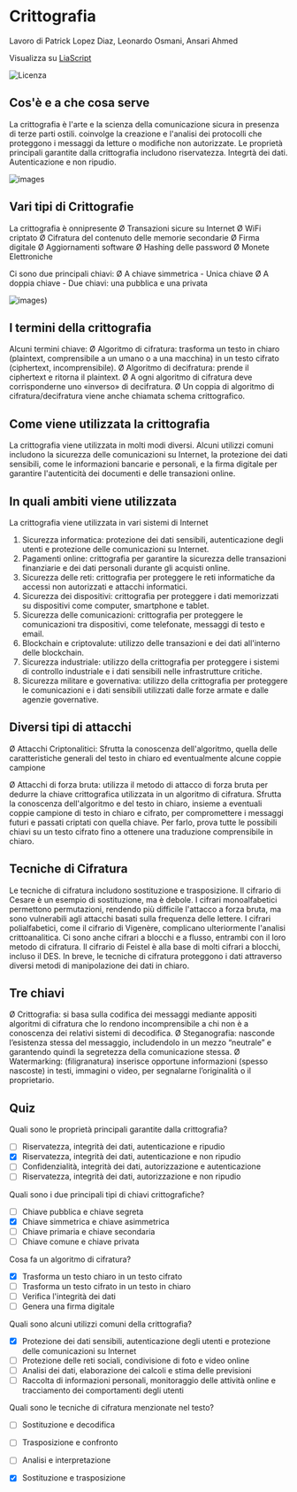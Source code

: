 <!--
author:Patrick Lopez Diaz, Leonardo Osmani, Ansari Ahmed

email:    your@mail.org

version:  0.0.1

language: it

narrator: IT Italian Male

comment:  Try to write a short comment about
          your course, multiline is also okay.

link:     https://cdn.jsdelivr.net/chartist.js/latest/chartist.min.css

script:   https://cdn.jsdelivr.net/chartist.js/latest/chartist.min.js

-->

# Crittografia

Lavoro di Patrick Lopez Diaz, Leonardo Osmani, Ansari Ahmed

Visualizza su [LiaScript](https://liascript.github.io/course/?https://raw.githubusercontent.com/patricklop3z/Criptografia/main/README.md#7)

![Licenza](https://creativecommons.it/chapterIT/wp-content/uploads/2021/01/by-nc-nd.eu_.png)

## Cos'è e a che cosa serve
La crittografia è l'arte e la scienza della comunicazione sicura in presenza di terze parti ostili.
coinvolge la creazione e l'analisi dei protocolli che proteggono i messaggi da letture o modifiche non autorizzate. Le proprietà principali garantite dalla crittografia includono riservatezza. Integrtà dei dati. Autenticazione e non ripudio.

![images](Ihttps://images.app.goo.gl/KYWaJtwfr4jX4Mhx7)


## Vari tipi di Crittografie
La crittografia è onnipresente 
Ø Transazioni sicure su Internet
Ø WiFi criptato
Ø Cifratura del contenuto delle memorie secondarie
Ø Firma digitale
Ø Aggiornamenti software
Ø Hashing delle password
Ø Monete Elettroniche

Ci sono due principali chiavi:
Ø A chiave simmetrica - Unica chiave
Ø A doppia chiave - Due chiavi: una pubblica e una privata 

![images](https://images.app.goo.gl/yciEHMRrVYPCVmF28))

## I termini della crittografia
 Alcuni termini chiave:
Ø Algoritmo di cifratura: trasforma un testo in chiaro (plaintext,
comprensibile a un umano o a una macchina) in un testo
cifrato (ciphertext, incomprensibile).
Ø Algoritmo di decifratura: prende il ciphertext e ritorna il
plaintext.
Ø A ogni algoritmo di cifratura deve corrisponderne uno
«inverso» di decifratura.
Ø Un coppia di algoritmo di cifratura/decifratura viene anche
chiamata schema crittografico.

## Come viene utilizzata la crittografia
La crittografia viene utilizzata in molti modi diversi. Alcuni utilizzi comuni includono la sicurezza delle comunicazioni su Internet, la protezione dei dati sensibili, come le informazioni bancarie e personali, e la firma digitale per garantire l'autenticità dei documenti e delle transazioni online.

## In quali ambiti viene utilizzata
La crittografia viene utilizzata in vari sistemi di Internet

1. Sicurezza informatica: protezione dei dati sensibili, autenticazione degli utenti e protezione delle comunicazioni su Internet.
2. Pagamenti online: crittografia per garantire la sicurezza delle transazioni finanziarie e dei dati personali durante gli acquisti online.
3. Sicurezza delle reti: crittografia per proteggere le reti informatiche da accessi non autorizzati e attacchi informatici.
4. Sicurezza dei dispositivi: crittografia per proteggere i dati memorizzati su dispositivi come computer, smartphone e tablet.
5. Sicurezza delle comunicazioni: crittografia per proteggere le comunicazioni tra dispositivi, come telefonate, messaggi di testo e email.
6. Blockchain e criptovalute: utilizzo delle transazioni e dei dati all'interno delle blockchain.
7. Sicurezza industriale: utilizzo della crittografia per proteggere i sistemi di controllo industriale e i dati sensibili nelle infrastrutture critiche.
8. Sicurezza militare e governativa: utilizzo della crittografia per proteggere le comunicazioni e i dati sensibili utilizzati dalle forze armate e dalle agenzie governative.

## Diversi tipi di attacchi
Ø Attacchi Criptonalitici: Sfrutta la conoscenza dell'algoritmo, quella delle
caratteristiche generali del testo in chiaro ed
eventualmente alcune coppie campione

Ø Attacchi di forza bruta: utilizza il metodo di attacco di forza bruta per dedurre la chiave crittografica utilizzata in un algoritmo di cifratura. Sfrutta la conoscenza dell'algoritmo e del testo in chiaro, insieme a eventuali coppie campione di testo in chiaro e cifrato, per compromettere i messaggi futuri e passati criptati con quella chiave. Per farlo, prova tutte le possibili chiavi su un testo cifrato fino a ottenere una traduzione comprensibile in chiaro.

## Tecniche di Cifratura

Le tecniche di cifratura includono sostituzione e trasposizione. Il cifrario di Cesare è un esempio di sostituzione, ma è debole. I cifrari monoalfabetici permettono permutazioni, rendendo più difficile l'attacco a forza bruta, ma sono vulnerabili agli attacchi basati sulla frequenza delle lettere. I cifrari polialfabetici, come il cifrario di Vigenère, complicano ulteriormente l'analisi crittoanalitica. Ci sono anche cifrari a blocchi e a flusso, entrambi con il loro metodo di cifratura. Il cifrario di Feistel è alla base di molti cifrari a blocchi, incluso il DES. In breve, le tecniche di cifratura proteggono i dati attraverso diversi metodi di manipolazione dei dati in chiaro.

## Tre chiavi

Ø Crittografia: si basa sulla codifica dei messaggi mediante
appositi algoritmi di cifratura che lo rendono incomprensibile
a chi non è a conoscenza dei relativi sistemi di decodifica.
Ø Steganografia: nasconde l’esistenza stessa del messaggio,
includendolo in un mezzo “neutrale” e garantendo quindi la
segretezza della comunicazione stessa.
Ø Watermarking: (filigranatura) inserisce opportune
informazioni (spesso nascoste) in testi, immagini o video, per
segnalarne l’originalità o il proprietario.

## Quiz

Quali sono le proprietà principali garantite dalla crittografia?
- [ ] Riservatezza, integrità dei dati, autenticazione e ripudio
- [X] Riservatezza, integrità dei dati, autenticazione e non ripudio  
- [ ] Confidenzialità, integrità dei dati, autorizzazione e autenticazione
- [ ] Riservatezza, integrità dei dati, autorizzazione e non ripudio

Quali sono i due principali tipi di chiavi crittografiche?
- [ ] Chiave pubblica e chiave segreta
- [X] Chiave simmetrica e chiave asimmetrica
- [ ] Chiave primaria e chiave secondaria
- [ ] Chiave comune e chiave privata

 Cosa fa un algoritmo di cifratura?
- [X] Trasforma un testo chiaro in un testo cifrato
- [ ] Trasforma un testo cifrato in un testo in chiaro
- [ ] Verifica l'integrità dei dati
- [ ] Genera una firma digitale

Quali sono alcuni utilizzi comuni della crittografia?
- [X] Protezione dei dati sensibili, autenticazione degli utenti e protezione delle comunicazioni su Internet
- [ ] Protezione delle reti sociali, condivisione di foto e video online
- [ ] Analisi dei dati, elaborazione dei calcoli e stima delle previsioni 
- [ ] Raccolta di informazioni personali, monitoraggio delle attività online e tracciamento dei comportamenti degli utenti

Quali sono le tecniche di cifratura menzionate nel testo?
- [ ] Sostituzione e decodifica
- [ ] Trasposizione e confronto
- [ ] Analisi e interpretazione
- [X] Sostituzione e trasposizione


